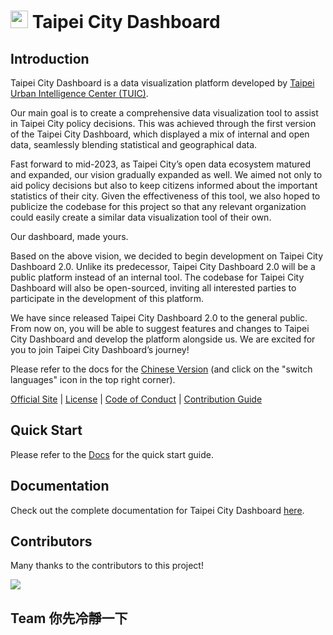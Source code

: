 # <img src='Taipei-City-Dashboard-FE/src/assets/images/TUIC.svg' height='28'> Taipei City Dashboard

## Introduction

Taipei City Dashboard is a data visualization platform developed by [Taipei Urban Intelligence Center (TUIC)](https://tuic.gov.taipei/en).

Our main goal is to create a comprehensive data visualization tool to assist in Taipei City policy decisions. This was achieved through the first version of the Taipei City Dashboard, which displayed a mix of internal and open data, seamlessly blending statistical and geographical data.

Fast forward to mid-2023, as Taipei City’s open data ecosystem matured and expanded, our vision gradually expanded as well. We aimed not only to aid policy decisions but also to keep citizens informed about the important statistics of their city. Given the effectiveness of this tool, we also hoped to publicize the codebase for this project so that any relevant organization could easily create a similar data visualization tool of their own.

Our dashboard, made yours.

Based on the above vision, we decided to begin development on Taipei City Dashboard 2.0. Unlike its predecessor, Taipei City Dashboard 2.0 will be a public platform instead of an internal tool. The codebase for Taipei City Dashboard will also be open-sourced, inviting all interested parties to participate in the development of this platform.

We have since released Taipei City Dashboard 2.0 to the general public. From now on, you will be able to suggest features and changes to Taipei City Dashboard and develop the platform alongside us. We are excited for you to join Taipei City Dashboard’s journey!

Please refer to the docs for the [Chinese Version](https://tuic.gov.taipei/documentation/front-end/introduction) (and click on the "switch languages" icon in the top right corner).

[Official Site](https://citydashboard.taipei) | [License](https://github.com/tpe-doit/Taipei-City-Dashboard/blob/main/LICENSE) | [Code of Conduct](https://github.com/tpe-doit/Taipei-City-Dashboard/blob/main/.github/CODE_OF_CONDUCT.md) | [Contribution Guide](https://tuic.gov.taipei/documentation/front-end/contribution-overview)

## Quick Start

Please refer to the [Docs](https://tuic.gov.taipei/documentation/front-end/project-setup) for the quick start guide.

## Documentation

Check out the complete documentation for Taipei City Dashboard [here](https://tuic.gov.taipei/documentation).

## Contributors

Many thanks to the contributors to this project!

<a href="https://github.com/tpe-doit/Taipei-City-Dashboard/graphs/contributors">
<img src="https://contrib.rocks/image?repo=tpe-doit/Taipei-City-Dashboard" />
</a>

## Team 你先冷靜一下